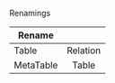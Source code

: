 

Renamings


| Rename | | 
| ------------- |:-------------:| 
| Table | Relation |
| MetaTable      | Table | 




